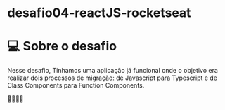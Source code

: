 # desafio04-reactJS-rocketseat

# 💻 Sobre o desafio

Nesse desafio, Tinhamos uma aplicação já funcional onde o objetivo era realizar dois processos de migração: de Javascript para Typescript e de Class Components para Function Components.

🚀🚀🚀🚀
